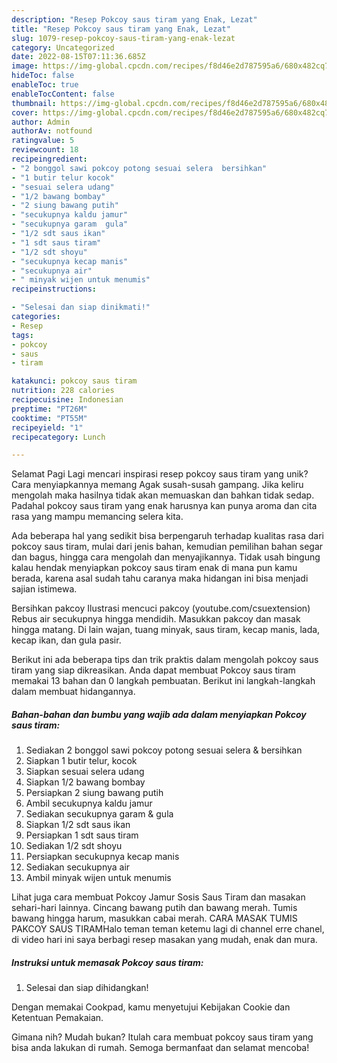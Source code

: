 ```yaml
---
description: "Resep Pokcoy saus tiram yang Enak, Lezat"
title: "Resep Pokcoy saus tiram yang Enak, Lezat"
slug: 1079-resep-pokcoy-saus-tiram-yang-enak-lezat
category: Uncategorized
date: 2022-08-15T07:11:36.685Z
image: https://img-global.cpcdn.com/recipes/f8d46e2d787595a6/680x482cq70/pokcoy-saus-tiram-foto-resep-utama.jpg
hideToc: false
enableToc: true
enableTocContent: false
thumbnail: https://img-global.cpcdn.com/recipes/f8d46e2d787595a6/680x482cq70/pokcoy-saus-tiram-foto-resep-utama.jpg
cover: https://img-global.cpcdn.com/recipes/f8d46e2d787595a6/680x482cq70/pokcoy-saus-tiram-foto-resep-utama.jpg
author: Admin
authorAv: notfound
ratingvalue: 5
reviewcount: 18
recipeingredient:
- "2 bonggol sawi pokcoy potong sesuai selera  bersihkan"
- "1 butir telur kocok"
- "sesuai selera udang"
- "1/2 bawang bombay"
- "2 siung bawang putih"
- "secukupnya kaldu jamur"
- "secukupnya garam  gula"
- "1/2 sdt saus ikan"
- "1 sdt saus tiram"
- "1/2 sdt shoyu"
- "secukupnya kecap manis"
- "secukupnya air"
- " minyak wijen untuk menumis"
recipeinstructions:

- "Selesai dan siap dinikmati!"
categories:
- Resep
tags:
- pokcoy
- saus
- tiram

katakunci: pokcoy saus tiram 
nutrition: 228 calories
recipecuisine: Indonesian
preptime: "PT26M"
cooktime: "PT55M"
recipeyield: "1"
recipecategory: Lunch

---
```



Selamat Pagi Lagi mencari inspirasi resep pokcoy saus tiram yang unik? Cara menyiapkannya memang Agak susah-susah gampang. Jika keliru mengolah maka hasilnya tidak akan memuaskan dan bahkan tidak sedap. Padahal pokcoy saus tiram yang enak harusnya kan punya aroma dan cita rasa yang mampu memancing selera kita.


Ada beberapa hal yang sedikit bisa berpengaruh terhadap kualitas rasa dari pokcoy saus tiram, mulai dari jenis bahan, kemudian pemilihan bahan segar dan bagus, hingga cara mengolah dan menyajikannya. Tidak usah bingung kalau hendak menyiapkan pokcoy saus tiram enak di mana pun kamu berada, karena asal sudah tahu caranya maka hidangan ini bisa menjadi sajian istimewa.

Bersihkan pakcoy Ilustrasi mencuci pakcoy (youtube.com/csuextension) Rebus air secukupnya hingga mendidih. Masukkan pakcoy dan masak hingga matang. Di lain wajan, tuang minyak, saus tiram, kecap manis, lada, kecap ikan, dan gula pasir.


Berikut ini ada beberapa tips dan trik praktis dalam mengolah pokcoy saus tiram yang siap dikreasikan. Anda dapat membuat Pokcoy saus tiram memakai 13 bahan dan 0 langkah pembuatan. Berikut ini langkah-langkah dalam membuat hidangannya.

<!--inarticleads1-->

##### Bahan-bahan dan bumbu yang wajib ada dalam menyiapkan Pokcoy saus tiram:

1. Sediakan 2 bonggol sawi pokcoy potong sesuai selera &amp; bersihkan
1. Siapkan 1 butir telur, kocok
1. Siapkan sesuai selera udang
1. Siapkan 1/2 bawang bombay
1. Persiapkan 2 siung bawang putih
1. Ambil secukupnya kaldu jamur
1. Sediakan secukupnya garam &amp; gula
1. Siapkan 1/2 sdt saus ikan
1. Persiapkan 1 sdt saus tiram
1. Sediakan 1/2 sdt shoyu
1. Persiapkan secukupnya kecap manis
1. Sediakan secukupnya air
1. Ambil  minyak wijen untuk menumis


Lihat juga cara membuat Pokcoy Jamur Sosis Saus Tiram dan masakan sehari-hari lainnya. Cincang bawang putih dan bawang merah. Tumis bawang hingga harum, masukkan cabai merah. CARA MASAK TUMIS PAKCOY SAUS TIRAMHalo teman teman ketemu lagi di channel erre chanel, di video hari ini saya berbagi resep masakan yang mudah, enak dan mura. 

<!--inarticleads2-->

##### Instruksi untuk memasak Pokcoy saus tiram:


1. Selesai dan siap dihidangkan!

Dengan memakai Cookpad, kamu menyetujui Kebijakan Cookie dan Ketentuan Pemakaian. 

Gimana nih? Mudah bukan? Itulah cara membuat pokcoy saus tiram yang bisa anda lakukan di rumah. Semoga bermanfaat dan selamat mencoba!
